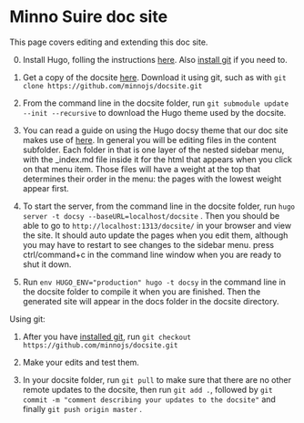 # Minno Suire doc site

This page covers editing and extending this doc site.

0.  Install Hugo, folling the instructions [here](https://gohugo.io/getting-started/installing/).  Also [install git](https://git-scm.com/book/en/v2/Getting-Started-Installing-Git) if you need to.

1.  Get a copy of the docsite [here](https://github.com/minnojs/docsite).  Download it using git, such as with `git clone https://github.com/minnojs/docsite.git`

2.  From the command line in the docsite folder, run `git submodule update --init --recursive` to download the Hugo theme used by the docsite.

2.  You can read a guide on using the Hugo docsy theme that our doc site makes use of [here](https://www.docsy.dev/).  In general you will be editing files in the content subfolder.  Each folder in that is one layer of the nested sidebar menu, with the _index.md file inside it for the html that appears when you click on that menu item.  Those files will have a weight at the top that determines their order in the menu: the pages with the lowest weight appear first.

3.  To start the server, from the command line in the docsite folder, run `hugo server -t docsy --baseURL=localhost/docsite` .  Then you should be able to go to `http://localhost:1313/docsite/` in your browser and view the site.  It should auto update the pages when you edit them, although you may have to restart to see changes to the sidebar menu.  press ctrl/command+c in the command line window when you are ready to shut it down.

4.  Run `env HUGO_ENV="production" hugo -t docsy` in the command line in the docsite folder to compile it when you are finished.  Then the generated site will appear in the docs folder in the docsite directory.


Using git:

1.  After you have [installed git](https://git-scm.com/book/en/v2/Getting-Started-Installing-Git), run `git checkout https://github.com/minnojs/docsite.git`

2.  Make your edits and test them.

3.  In your docsite folder, run `git pull` to make sure that there are no other remote updates to the docsite, then run `git add .`, followed by `git commit -m "comment describing your updates to the docsite"` and finally `git push origin master` .  
